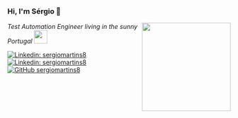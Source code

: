 ### Hi, I'm Sérgio 👋

<img align='right' src="https://media.giphy.com/media/KzJkzjggfGN5Py6nkT/giphy.gif" width="200">

<p><em>Test Automation Engineer living in the sunny Portugal <img src="https://media.giphy.com/media/142K5KNLmUBtYI/giphy.gif" width="30"></br></em></p>

[![Linkedin: sergiomartins8](https://img.shields.io/badge/-sergiomartins8-blue?logo=Linkedin&logoColor=white&link=https://www.linkedin.com/in/sergiomartins8/)](https://www.linkedin.com/in/sergiomartins8/)
[![Linkedin: sergiomartins8](https://img.shields.io/badge/-sergiomartins8-black?logo=Medium&logoColor=white&link=https://medium.com/@sergiomartins8/)](https://medium.com/@sergiomartins8/)
[![GitHub sergiomartins8](https://img.shields.io/github/followers/sergiomartins8?label=follow&style=social)](https://github.com/sergiomartins8)

